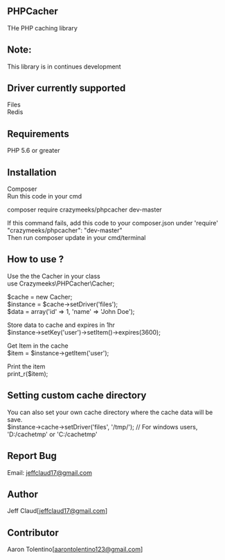 ## PHPCacher
THe PHP caching library

## Note:
This library is in continues development

## Driver currently supported
Files  
Redis  

## Requirements
PHP 5.6 or greater

## Installation
Composer  
Run this code in your cmd  

composer require crazymeeks/phpcacher dev-master  
  
If this command fails, add this code to your composer.json under 'require'  
"crazymeeks/phpcacher": "dev-master"  
Then run composer update in your cmd/terminal

## How to use ?
Use the the Cacher in your class  
use Crazymeeks\PHPCacher\Cacher;

$cache = new Cacher;  
$instance = $cache->setDriver('files');  
$data = array('id' => 1, 'name' => 'John Doe');  
  
Store data to cache and expires in 1hr  
$instance->setKey('user')->setItem()->expires(3600);  
  
Get Item in the cache  
$item = $instance->getItem('user');  
  
Print the item  
print_r($item);

## Setting custom cache directory
You can also set your own cache directory where the cache data will be save.  
$instance->cache->setDriver('files', '/tmp/'); // For windows users, 'D:/cachetmp' or 'C:/cachetmp'  

## Report Bug
Email: jeffclaud17@gmail.com

## Author
Jeff Claud[jeffclaud17@gmail.com]

## Contributor
Aaron Tolentino[aarontolentino123@gmail.com]